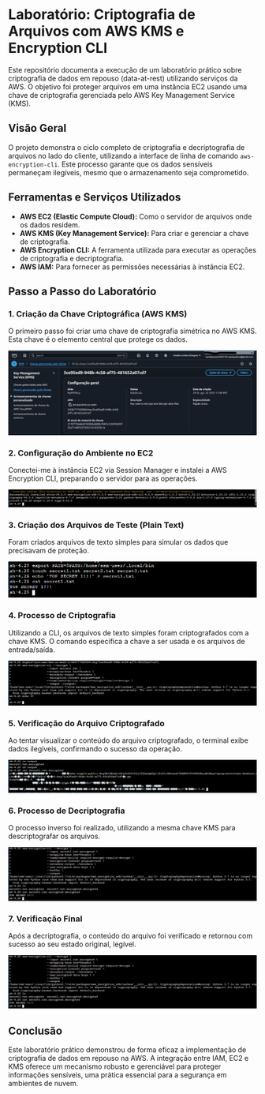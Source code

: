 # Laboratório: Criptografia de Arquivos com AWS KMS e Encryption CLI

Este repositório documenta a execução de um laboratório prático sobre criptografia de dados em repouso (data-at-rest) utilizando serviços da AWS. O objetivo foi proteger arquivos em uma instância EC2 usando uma chave de criptografia gerenciada pelo AWS Key Management Service (KMS).

## Visão Geral

O projeto demonstra o ciclo completo de criptografia e decriptografia de arquivos no lado do cliente, utilizando a interface de linha de comando `aws-encryption-cli`. Este processo garante que os dados sensíveis permaneçam ilegíveis, mesmo que o armazenamento seja comprometido.

## Ferramentas e Serviços Utilizados

* **AWS EC2 (Elastic Compute Cloud):** Como o servidor de arquivos onde os dados residem.
* **AWS KMS (Key Management Service):** Para criar e gerenciar a chave de criptografia.
* **AWS Encryption CLI:** A ferramenta utilizada para executar as operações de criptografia e decriptografia.
* **AWS IAM:** Para fornecer as permissões necessárias à instância EC2.

## Passo a Passo do Laboratório

### 1. Criação da Chave Criptográfica (AWS KMS)
O primeiro passo foi criar uma chave de criptografia simétrica no AWS KMS. Esta chave é o elemento central que protege os dados.

![Print da Chave KMS Criada no Console AWS](https://github.com/WeslyCE/lab-aws-kms-encryption/blob/main/imagens/Key%20ARN.png)

### 2. Configuração do Ambiente no EC2
Conectei-me à instância EC2 via Session Manager e instalei a AWS Encryption CLI, preparando o servidor para as operações.

![Print da Instalação da CLI](https://github.com/WeslyCE/lab-aws-kms-encryption/blob/main/imagens/cliinstalation.png)

### 3. Criação dos Arquivos de Teste (Plain Text)
Foram criados arquivos de texto simples para simular os dados que precisavam de proteção.

![Print do Conteúdo dos Arquivos Originais](https://github.com/WeslyCE/lab-aws-kms-encryption/blob/main/imagens/cria%C3%A7%C3%A3o%20do%20arquivo%20de%20texto.png
)

### 4. Processo de Criptografia
Utilizando a CLI, os arquivos de texto simples foram criptografados com a chave KMS. O comando especifica a chave a ser usada e os arquivos de entrada/saída.

![Print do Comando de Criptografia](https://github.com/WeslyCE/lab-aws-kms-encryption/blob/main/imagens/criptografando%20comando.png)

### 5. Verificação do Arquivo Criptografado
Ao tentar visualizar o conteúdo do arquivo criptografado, o terminal exibe dados ilegíveis, confirmando o sucesso da operação.

![Print do Arquivo Criptografado Ilegível](https://github.com/WeslyCE/lab-aws-kms-encryption/blob/main/imagens/verifica%C3%A7%C3%A3o%20de%20arquivo.png)

### 6. Processo de Decriptografia
O processo inverso foi realizado, utilizando a mesma chave KMS para descriptografar os arquivos.

![Print do Comando de Decriptografia](https://github.com/WeslyCE/lab-aws-kms-encryption/blob/main/imagens/texto%20descriptografado.png)

### 7. Verificação Final
Após a decriptografia, o conteúdo do arquivo foi verificado e retornou com sucesso ao seu estado original, legível.

![Print do Arquivo Final Decriptografado](https://github.com/WeslyCE/lab-aws-kms-encryption/blob/main/imagens/texto%20descriptografado.png)

## Conclusão

Este laboratório prático demonstrou de forma eficaz a implementação de criptografia de dados em repouso na AWS. A integração entre IAM, EC2 e KMS oferece um mecanismo robusto e gerenciável para proteger informações sensíveis, uma prática essencial para a segurança em ambientes de nuvem.

